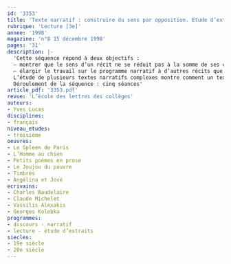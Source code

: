 ```yaml
---
id: '3353'
title: 'Texte narratif : construire du sens par opposition. Étude d’extraits, séquence'
rubrique: 'Lecture [3e]'
annee: '1998'
magazine: 'n°8 15 décembre 1998'
pages: '31'
description: |-
  'Cette séquence répond à deux objectifs :
  – montrer que le sens d’un récit ne se réduit pas à la somme de ses constituants (idées, caractères, sentiments...) ;
  – élargir le travail sur le programme narratif à d’autres récits que ceux dont la composition obéit à la logique de l’enchaînement causal.
  L’étude de plusieurs textes narratifs complexes montre comment un texte peut se construire par le jeu des oppositions et comment les éléments en opposition sont orientés pour produire du sens…
  Déroulement de la séquence : cinq séances'
article_pdf: '3353.pdf'
revue: 'L’école des lettres des collèges'
auteurs:
- Yves Lucas
disciplines:
- français
niveau_etudes:
- troisième
oeuvres:
- Le Spleen de Paris
- L’Homme au chien
- Petits poèmes en prose
- Le Joujou du pauvre
- Timbrés
- Angélina et José
ecrivains:
- Charles Baudelaire
- Claude Michelet
- Vassilis Alexakis
- Georges Kolebka
programmes:
- discours - narratif
- lecture - étude d’extraits
siecles:
- 19e siècle
- 20e siècle
---
```

